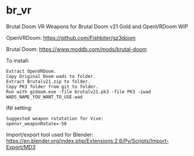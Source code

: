 # br_vr
Brutal Doom VR Weapons for Brutal Doom v21 Gold and OpenVRDoom WIP

OpenVRDoom:
https://github.com/Fishbiter/gz3doom

Brutal Doom:
https://www.moddb.com/mods/brutal-doom

To install:

	Extract OpenVRDoom.
	Copy Original Doom wads to folder.
	Extract Brutalv21.zip to folder.
	Copy PK3 folder from git to folder.
	Run with gzdoom.exe -file brutalv21.pk3 -file PK3 -iwad WADS_NAME_YOU_WANT_TO_USE.wad

INI setting:

	Suggested weapon rotatation for Vive:
	openvr_weaponRotate=-56

Import/export tool used for Blender:
https://en.blender.org/index.php/Extensions:2.6/Py/Scripts/Import-Export/MD3

